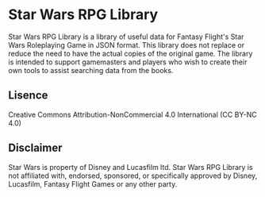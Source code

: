 # Star Wars RPG Library

Star Wars RPG Library is a library of useful data for Fantasy Flight's Star Wars Roleplaying Game in JSON format. This library does not replace or reduce the need to have the actual copies of the original game. The library is intended to support gamemasters and players who wish to create their own tools to assist searching data from the books.

## Lisence 

Creative Commons Attribution-NonCommercial 4.0 International (CC BY-NC 4.0)

## Disclaimer

Star Wars is property of Disney and Lucasfilm ltd. Star Wars RPG Library is not affiliated with, endorsed, sponsored, or specifically approved by Disney, Lucasfilm, Fantasy Flight Games or any other party.